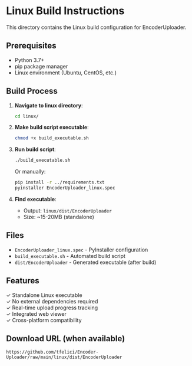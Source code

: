 # Linux Build Instructions

This directory contains the Linux build configuration for EncoderUploader.

## Prerequisites

- Python 3.7+
- pip package manager
- Linux environment (Ubuntu, CentOS, etc.)

## Build Process

1. **Navigate to linux directory**:
   ```bash
   cd linux/
   ```

2. **Make build script executable**:
   ```bash
   chmod +x build_executable.sh
   ```

3. **Run build script**:
   ```bash
   ./build_executable.sh
   ```

   Or manually:
   ```bash
   pip install -r ../requirements.txt
   pyinstaller EncoderUploader_linux.spec
   ```

4. **Find executable**:
   - Output: `linux/dist/EncoderUploader`
   - Size: ~15-20MB (standalone)

## Files

- `EncoderUploader_linux.spec` - PyInstaller configuration
- `build_executable.sh` - Automated build script
- `dist/EncoderUploader` - Generated executable (after build)

## Features

✓ Standalone Linux executable  
✓ No external dependencies required  
✓ Real-time upload progress tracking  
✓ Integrated web viewer  
✓ Cross-platform compatibility  

## Download URL (when available)

```
https://github.com/tfelici/Encoder-Uploader/raw/main/linux/dist/EncoderUploader
```
